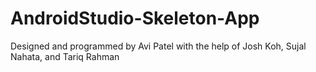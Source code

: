# AndroidStudio-Skeleton-App

Designed and programmed by Avi Patel with the help of Josh Koh, Sujal Nahata, and Tariq Rahman
